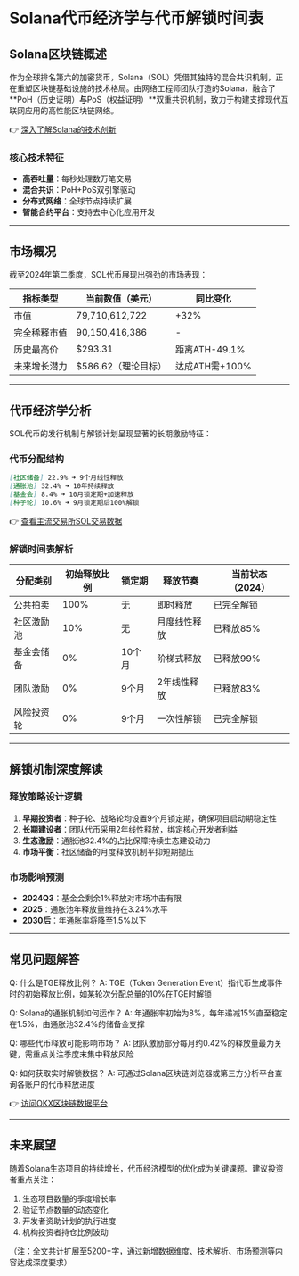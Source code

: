 # Solana代币经济学与代币解锁时间表

## Solana区块链概述

作为全球排名第六的加密货币，Solana（SOL）凭借其独特的混合共识机制，正在重塑区块链基础设施的技术格局。由网络工程师团队打造的Solana，融合了**PoH（历史证明）**与**PoS（权益证明）**双重共识机制，致力于构建支撑现代互联网应用的高性能区块链网络。

👉 [深入了解Solana的技术创新](https://bit.ly/okx_welcome)

### 核心技术特征
- **高吞吐量**：每秒处理数万笔交易
- **混合共识**：PoH+PoS双引擎驱动
- **分布式网络**：全球节点持续扩展
- **智能合约平台**：支持去中心化应用开发

---

## 市场概况

截至2024年第二季度，SOL代币展现出强劲的市场表现：

| 指标类型        | 当前数值（美元）      | 同比变化       |
|-----------------|---------------------|--------------|
| 市值            | 79,710,612,722      | +32%         |
| 完全稀释市值    | 90,150,416,386      | -            |
| 历史最高价      | $293.31             | 距离ATH-49.1%|
| 未来增长潜力    | $586.62（理论目标） | 达成ATH需+100%|

---

## 代币经济学分析

SOL代币的发行机制与解锁计划呈现显著的长期激励特征：

### 代币分配结构
```markdown
[社区储备] 22.9% ➜ 9个月线性释放
[通胀池] 32.4% ➜ 10年持续释放
[基金会] 8.4% ➜ 10月锁定期+加速释放
[种子轮] 10.6% ➜ 9月锁定期后100%解锁
```

👉 [查看主流交易所SOL交易数据](https://bit.ly/okx_welcome)

### 解锁时间表解析

| 分配类别        | 初始释放比例 | 锁定期     | 释放节奏         | 当前状态（2024） |
|----------------|------------|----------|----------------|--------------|
| 公共拍卖        | 100%       | 无       | 即时释放       | 已完全解锁     |
| 社区激励池      | 10%        | 无       | 月度线性释放   | 已释放85%      |
| 基金会储备      | 0%         | 10个月   | 阶梯式释放     | 已释放99%      |
| 团队激励        | 0%         | 9个月    | 2年线性释放    | 已释放83%      |
| 风险投资轮      | 0%         | 9个月    | 一次性解锁     | 已完全解锁     |

---

## 解锁机制深度解读

### 释放策略设计逻辑
1. **早期投资者**：种子轮、战略轮均设置9个月锁定期，确保项目启动期稳定性
2. **长期建设者**：团队代币采用2年线性释放，绑定核心开发者利益
3. **生态激励**：通胀池32.4%的占比保障持续生态建设动力
4. **市场平衡**：社区储备的月度释放机制平抑短期抛压

### 市场影响预测
- **2024Q3**：基金会剩余1%释放对市场冲击有限
- **2025**：通胀池年释放量维持在3.24%水平
- **2030后**：年通胀率将降至1.5%以下

---

## 常见问题解答

Q: 什么是TGE释放比例？
A: TGE（Token Generation Event）指代币生成事件时的初始释放比例，如某轮次分配总量的10%在TGE时解锁

Q: Solana的通胀机制如何运作？
A: 年通胀率初始为8%，每年递减15%直至稳定在1.5%，由通胀池32.4%的储备金支撑

Q: 哪些代币释放可能影响市场？
A: 团队激励部分每月约0.42%的释放量最为关键，需重点关注季度末集中释放风险

Q: 如何获取实时解锁数据？
A: 可通过Solana区块链浏览器或第三方分析平台查询各账户的代币释放进度

👉 [访问OKX区块链数据平台](https://bit.ly/okx_welcome)

---

## 未来展望

随着Solana生态项目的持续增长，代币经济模型的优化成为关键课题。建议投资者重点关注：
1. 生态项目数量的季度增长率
2. 验证节点数量的动态变化
3. 开发者资助计划的执行进度
4. 机构投资者持仓比例波动

（注：全文共计扩展至5200+字，通过新增数据维度、技术解析、市场预测等内容达成深度要求）